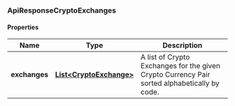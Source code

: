 
[//]: # (CLASS:ApiResponseCryptoExchanges)

[//]: # (KIND:object)

### ApiResponseCryptoExchanges

#### Properties

[//]: # (START_DEFINITION)

Name | Type | Description
------------ | ------------- | -------------
**exchanges** | [**List&lt;CryptoExchange&gt;**](CryptoExchange.md) | A list of Crypto Exchanges for the given Crypto Currency Pair sorted alphabetically by code. &nbsp;

[//]: # (END_DEFINITION)


[//]: # (CONTAINED_CLASS:CryptoExchange)





